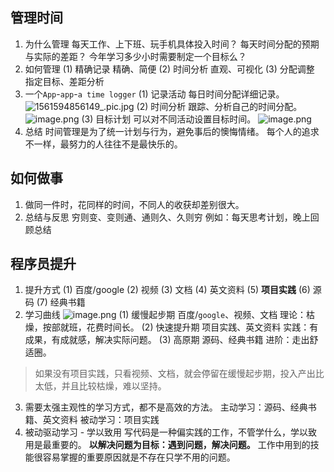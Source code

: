 ## 管理时间
1. 为什么管理
每天工作、上下班、玩手机具体投入时间？
每天时间分配的预期与实际的差距？
今年学习多少小时需要制定一个目标么？
2. 如何管理
(1) 精确记录
精确、简便
(2) 时间分析
直观、可视化
(3) 分配调整
 指定目标、差距分析
3. 一个`App`-`app`-`a time logger`
(1) 记录活动
每日时间分配详细记录。
![1561594856149_.pic.jpg](https://upload-images.jianshu.io/upload_images/4989175-258b240cc1b6d00c.jpg?imageMogr2/auto-orient/strip%7CimageView2/2/w/240)
(2) 时间分析
跟踪、分析自己的时间分配。
![image.png](https://upload-images.jianshu.io/upload_images/4989175-b0b750551037642e.png?imageMogr2/auto-orient/strip%7CimageView2/2/w/1240)
(3) 目标计划
可以对不同活动设置目标时间。
![image.png](https://upload-images.jianshu.io/upload_images/4989175-ea4a524724e9cd64.png?imageMogr2/auto-orient/strip%7CimageView2/2/w/240)
4. 总结
时间管理是为了统一计划与行为，避免事后的懊悔情绪。
每个人的追求不一样，最努力的人往往不是最快乐的。
## 如何做事
1. 做同一件时，花同样的时间，不同人的收获却差别很大。
2. 总结与反思
穷则变、变则通、通则久、久则穷
例如：每天思考计划，晚上回顾总结
## 程序员提升
1. 提升方式
(1) 百度/google
(2) 视频
(3) 文档
(4) 英文资料
(5) **项目实践**
(6) 源码
(7) 经典书籍
2. 学习曲线
![image.png](https://upload-images.jianshu.io/upload_images/4989175-413babf1d9a805a5.png?imageMogr2/auto-orient/strip%7CimageView2/2/w/1240)
(1) 缓慢起步期
百度/`google`、视频、文档
理论：枯燥，按部就班，花费时间长。
(2) 快速提升期
项目实践、英文资料
实践：有成果，有成就感，解决实际问题。
(3) 高原期
源码、经典书籍
进阶：走出舒适圈。
> 如果没有项目实践，只看视频、文档，就会停留在缓慢起步期，投入产出比太低，并且比较枯燥，难以坚持。
3. 需要太强主观性的学习方式，都不是高效的方法。
主动学习：源码、经典书籍、英文资料
被动学习：项目实践
4. 被动驱动学习 - 学以致用
写代码是一种偏实践的工作，不管学什么，学以致用是最重要的。
**以解决问题为目标：遇到问题，解决问题。**
工作中用到的技能很容易掌握的重要原因就是不存在只学不用的问题。
